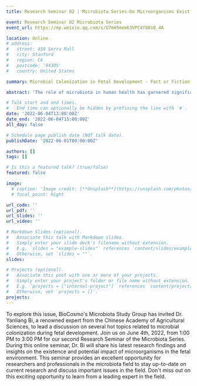 ```yaml
---
title: Research Seminar 02 | Microbiota Series-Do Microorganisms Exist in the Fetus Before Birth?

event: Research Seminar 02 Microbiota Series
event_url: https://mp.weixin.qq.com/s/U7mH5memk3VPC4f88sQ_4A

location: Online
# address:
#   street: 450 Serra Mall
#   city: Stanford
#   region: CA
#   postcode: '94305'
#   country: United States

summary: Microbial Colonization in Fetal Development - Fact or Fiction?

abstract: 'The role of microbiota in human health has garnered significant attention in recent years, leading to numerous studies investigating the development and colonization of microbial communities in the human body. However, the question of whether microorganisms exist in the fetus before birth remains a controversial topic in the field of microbiota research.'

# Talk start and end times.
#   End time can optionally be hidden by prefixing the line with `#`.
date: '2022-06-04T13:00:00Z'
date_end: '2022-06-04T15:00:00Z'
all_day: false

# Schedule page publish date (NOT talk date).
publishDate: '2022-06-01T00:00:00Z'

authors: []
tags: []

# Is this a featured talk? (true/false)
featured: false

image:
  # caption: 'Image credit: [**Unsplash**](https://unsplash.com/photos/bzdhc5b3Bxs)'
  # focal_point: Right

url_code: ''
url_pdf: ''
url_slides: ''
url_video: ''

# Markdown Slides (optional).
#   Associate this talk with Markdown slides.
#   Simply enter your slide deck's filename without extension.
#   E.g. `slides = "example-slides"` references `content/slides/example-slides.md`.
#   Otherwise, set `slides = ""`.
slides:

# Projects (optional).
#   Associate this post with one or more of your projects.
#   Simply enter your project's folder or file name without extension.
#   E.g. `projects = ["internal-project"]` references `content/project/deep-learning/index.md`.
#   Otherwise, set `projects = []`.
projects:
---
```

To explore this issue, BioCosmo's Microbiota Study Group has invited Dr. Yanliang Bi, a renowned expert from the Chinese Academy of Agricultural Sciences, to lead a discussion on several hot topics related to microbial colonization during fetal development. Join us on June 4th, 2022, from 1:00 PM to 3:00 PM for our second Research Seminar of the Microbiota Series.
During this online seminar, Dr. Bi will share his latest research findings and insights on the existence and potential impact of microorganisms in the fetal environment. This seminar provides an excellent opportunity for researchers and professionals in the microbiota field to stay up-to-date on current research and discuss important issues in the field. Don't miss out on this exciting opportunity to learn from a leading expert in the field.

